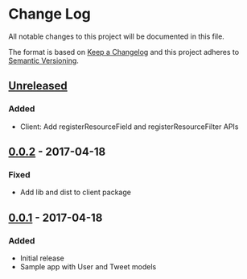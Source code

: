 # Change Log
All notable changes to this project will be documented in this file.

The format is based on [Keep a Changelog](http://keepachangelog.com/)
and this project adheres to [Semantic Versioning](http://semver.org/).

## [Unreleased]
### Added
- Client: Add registerResourceField and registerResourceFilter APIs

## [0.0.2] - 2017-04-18
### Fixed
- Add lib and dist to client package

## [0.0.1] - 2017-04-18
### Added
- Initial release
- Sample app with User and Tweet models

[Unreleased]: https://github.com/increments/circleci-coverage_reporter/compare/v0.0.2...HEAD
[0.0.2]: https://github.com/increments/circleci-coverage_reporter/compare/v0.0.1...v0.0.2
[0.0.1]: https://github.com/increments/circleci-coverage_reporter/compare/a3205a7...v0.0.1
